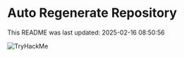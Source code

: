 # Auto Regenerate Repository

This README was last updated: 2025-02-16 08:50:56

 ![TryHackMe](https://tryhackme.com/badge/533634)